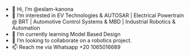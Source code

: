 - 👋 Hi, I’m @eslam-kanona
- 👀 I’m interested in EV Technologies & AUTOSAR | Electrical Powertrain @ BRT | Automotive Control Systems & MBD | Industrial Robotics & Automation
- 🌱 I’m currently learning Model Based Design
- 💞️ I’m looking to collaborate on a robotics project.
- 📫 Reach me via Whatsapp +20 1065016689

<!---
eslam-kanona/eslam-kanona is a ✨ special ✨ repository because its `README.md` (this file) appears on your GitHub profile.
You can click the Preview link to take a look at your changes.
--->

